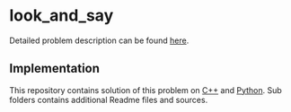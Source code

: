 # look_and_say

Detailed problem description can be found [here](https://en.wikipedia.org/wiki/Look-and-say_sequence).


## Implementation

This repository contains solution of this problem on [C++](https://github.com/akuskis/look_and_say/tree/master/cpp) and [Python](https://github.com/akuskis/look_and_say/tree/master/python). 
Sub folders contains additional Readme files and sources.
